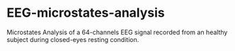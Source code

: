 # EEG-microstates-analysis
Microstates Analysis of a 64-channels EEG signal recorded from an healthy subject during closed-eyes resting condition.
